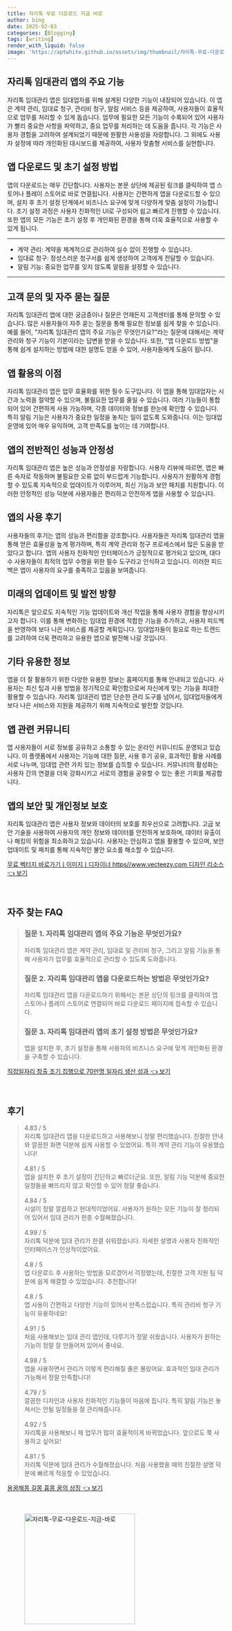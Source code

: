 ```yaml
---
title: 자리톡 무료 다운로드 지금 바로
author: bing
date: 2025-02-03
categories: [Blogging]
tags: [writing]
render_with_liquid: false
image: 'https://aptwhite.github.io/assets/img/thumbnail/자리톡-무료-다운로드-지금-바로.webp'
---
```



<h2 id='자리톡 임대관리 앱의 주요 기능'>자리톡 임대관리 앱의 주요 기능</h2>

<p>자리톡 임대관리 앱은 임대업자를 위해 설계된 다양한 기능이 내장되어 있습니다. 이 앱은 계약 관리, 임대료 청구, 관리비 청구, 알림 서비스 등을 제공하여, 사용자들이 효율적으로 업무를 처리할 수 있게 돕습니다. 업무에 필요한 모든 기능이 수록되어 있어 사용자가 빨리 중요한 사항을 파악하고, 중요 업무를 처리하는 데 도움을 줍니다. 각 기능은 사용자 경험을 고려하여 설계되었기 때문에 원활한 사용성을 자랑합니다. 그 외에도 사용자 설정에 따라 개인화된 대시보드를 제공하여, 사용자 맞춤형 서비스를 실현합니다.</p>

<h2 id='앱 다운로드 및 초기 설정 방법'>앱 다운로드 및 초기 설정 방법</h2>

<p>앱의 다운로드는 매우 간단합니다. 사용자는 본문 상단에 제공된 링크를 클릭하여 앱 스토어나 플레이 스토어로 바로 연결됩니다. 사용자는 간편하게 앱을 다운로드할 수 있으며, 설치 후 초기 설정 단계에서 비즈니스 요구에 맞게 다양하게 맞춤 설정이 가능합니다. 초기 설정 과정은 사용자 친화적인 UI로 구성되어 쉽고 빠르게 진행할 수 있습니다. 또한 앱의 모든 기능은 초기 설정 후 개인화된 환경을 통해 더욱 효율적으로 사용할 수 있게 됩니다.</p>

<hr />

<ul>
    <li>계약 관리: 계약을 체계적으로 관리하여 실수 없이 진행할 수 있습니다.</li>
    <li>임대료 청구: 정성스러운 청구서를 쉽게 생성하여 고객에게 전달할 수 있습니다.</li>
    <li>알림 기능: 중요한 업무를 잊지 않도록 알림을 설정할 수 있습니다.</li>
</ul>

<hr />

<h2 id='고객 문의 및 자주 묻는 질문'>고객 문의 및 자주 묻는 질문</h2>

<p>자리톡 임대관리 앱에 대한 궁금증이나 질문은 언제든지 고객센터를 통해 문의할 수 있습니다. 많은 사용자들이 자주 묻는 질문을 통해 필요한 정보를 쉽게 찾을 수 있습니다. 예를 들어, "자리톡 임대관리 앱의 주요 기능은 무엇인가요?"라는 질문에 대해서는 계약 관리와 청구 기능이 기본이라는 답변을 받을 수 있습니다. 또한, "앱 다운로드 방법"을 통해 쉽게 설치하는 방법에 대한 설명도 얻을 수 있어, 사용자들에게 도움이 됩니다.</p>

<h2 id='앱 활용의 이점'>앱 활용의 이점</h2>

<p>자리톡 임대관리 앱은 업무 효율화를 위한 필수 도구입니다. 이 앱을 통해 임대업자는 시간과 노력을 절약할 수 있으며, 불필요한 업무를 줄일 수 있습니다. 여러 기능들이 통합되어 있어 간편하게 사용 가능하며, 각종 데이터와 정보를 한눈에 확인할 수 있습니다. 특히 알림 기능은 사용자가 중요한 일정을 놓치는 일이 없도록 도와줍니다. 이는 임대업 운영에 있어 매우 유익하며, 고객 만족도를 높이는 데 기여합니다.</p>

<h2 id='앱의 전반적인 성능과 안정성'>앱의 전반적인 성능과 안정성</h2>

<p>자리톡 임대관리 앱은 높은 성능과 안정성을 자랑합니다. 사용자 리뷰에 따르면, 앱은 빠른 속자로 작동하며 불필요한 오류 없이 부드럽게 기능합니다. 사용자가 원활하게 경험할 수 있도록 지속적으로 업데이트가 이루어져, 최신 기능과 보안 패치를 지원합니다. 이러한 안정적인 성능 덕분에 사용자들은 편리하고 안전하게 앱을 사용할 수 있습니다.</p>

<h2 id='앱의 사용 후기'>앱의 사용 후기</h2>

<p>사용자들의 후기는 앱의 성능과 편리함을 강조합니다. 사용자들은 자리톡 임대관리 앱을 통해 얻은 효율성을 높게 평가하며, 특히 계약 관리와 청구 프로세스에서 많은 도움을 받았다고 합니다. 앱의 사용자 친화적인 인터페이스가 긍정적으로 평가되고 있으며, 대다수 사용자들이 최적의 업무 수행을 위한 필수 도구라고 인식하고 있습니다. 이러한 피드백은 앱이 사용자의 요구를 충족하고 있음을 보여줍니다.</p>

<h2 id='미래의 업데이트 및 발전 방향'>미래의 업데이트 및 발전 방향</h2>

<p>자리톡은 앞으로도 지속적인 기능 업데이트와 개선 작업을 통해 사용자 경험을 향상시키고자 합니다. 이를 통해 변화하는 임대업 환경에 적합한 기능을 추가하고, 사용자 피드백을 반영하여 보다 나은 서비스를 제공할 계획입니다. 임대업자들이 필요로 하는 트렌드를 고려하여 더욱 편리하고 유용한 앱으로 발전해 나갈 것입니다.</p>

<h2 id='기타 유용한 정보'>기타 유용한 정보</h2>

<p>앱을 더 잘 활용하기 위한 다양한 유용한 정보는 홈페이지를 통해 안내되고 있습니다. 사용자는 최신 팁과 사용 방법을 정기적으로 확인함으로써 자신에게 맞는 기능을 최대한 활용할 수 있습니다. 자리톡 임대관리 앱은 단순한 관리 도구를 넘어서, 임대업자들에게 보다 나은 서비스와 지원을 제공하기 위해 지속적으로 발전할 것입니다.</p>

<h2 id='앱 관련 커뮤니티'>앱 관련 커뮤니티</h2>

<p>앱 사용자들이 서로 정보를 공유하고 소통할 수 있는 온라인 커뮤니티도 운영되고 있습니다. 이 플랫폼에서 사용자는 기능에 대한 질문, 사용 후기 공유, 효과적인 활용 사례를 서로 나누며, 임대업 관련 가치 있는 정보를 습득할 수 있습니다. 커뮤니티의 활성화는 사용자 간의 연결을 더욱 강화시키고 서로의 경험을 공유할 수 있는 좋은 기회를 제공합니다.</p>

<h2 id='앱의 보안 및 개인정보 보호'>앱의 보안 및 개인정보 보호</h2>

<p>자리톡 임대관리 앱은 사용자 정보와 데이터의 보호를 최우선으로 고려합니다. 고급 보안 기술을 사용하여 사용자의 개인 정보와 데이터를 안전하게 보호하며, 데이터 유출이나 해킹의 위험을 최소화하고 있습니다. 사용자는 안심하고 앱을 활용할 수 있으며, 보안 업데이트 및 패치를 통해 지속적인 불안 요소를 해소할 수 있습니다.</p>


<p><a class="click-button" title="무료 벡터지 바로가기ㅣ이미지ㅣ디자이너 https//www.vecteezy.com 디자인 리소스" href="https://aptwhite.github.io/posts/%EB%AC%B4%EB%A3%8C-%EB%B2%A1%ED%84%B0%EC%A7%80-%EB%B0%94%EB%A1%9C%EA%B0%80%EA%B8%B0%E3%85%A3%EC%9D%B4%EB%AF%B8%EC%A7%80%E3%85%A3%EB%94%94%EC%9E%90%EC%9D%B4%EB%84%88-httpswww.vecteezy.com-%EB%94%94%EC%9E%90%EC%9D%B8-%EB%A6%AC%EC%86%8C%EC%8A%A4/" rel="dofollow">무료 벡터지 바로가기ㅣ이미지ㅣ디자이너 https//www.vecteezy.com 디자인 리소스 👈 보기</a></p><br>
<h2 id='자주_찾는_FAQ'>자주 찾는 FAQ</h2>
<div itemscope="" itemtype="https://schema.org/FAQPage"> 
<blockquote> 
<div itemscope="" itemprop="mainEntity" itemtype="https://schema.org/Question"> 
<h3 itemprop="name">질문 1. 자리톡 임대관리 앱의 주요 기능은 무엇인가요?</h3> 
<div itemscope="" itemprop="acceptedAnswer" itemtype="https://schema.org/Answer"> 
<span itemprop="text"> 
<p>자리톡 임대관리 앱은 계약 관리, 임대료 및 관리비 청구, 그리고 알림 기능을 통해 사용자가 업무를 효율적으로 관리할 수 있도록 도와줍니다.</p> 
</span> 
</div> 
</div> 
<div itemscope="" itemprop="mainEntity" itemtype="https://schema.org/Question"> 
<h3 itemprop="name">질문 2. 자리톡 임대관리 앱을 다운로드하는 방법은 무엇인가요?</h3> 
<div itemscope="" itemprop="acceptedAnswer" itemtype="https://schema.org/Answer"> 
<span itemprop="text"> 
<p>자리톡 임대관리 앱을 다운로드하기 위해서는 본문 상단의 링크를 클릭하여 앱 스토어나 플레이 스토어로 연결되어 바로 다운로드 페이지에 접속할 수 있습니다.</p> 
</span> 
</div> 
</div> 
<div itemscope="" itemprop="mainEntity" itemtype="https://schema.org/Question"> 
<h3 itemprop="name">질문 3. 자리톡 임대관리 앱의 초기 설정 방법은 무엇인가요?</h3> 
<div itemscope="" itemprop="acceptedAnswer" itemtype="https://schema.org/Answer"> 
<span itemprop="text"> 
<p>앱을 설치한 후, 초기 설정을 통해 사용자의 비즈니스 요구에 맞게 개인화된 환경을 구축할 수 있습니다.</p> 
</span> 
</div> 
</div> 
</blockquote> 
</div>
<p><a class="click-button" title="직접일자리 창출 조기 집행으로 70만명 일자리 생산 성과" href="https://aptwhite.github.io/posts/%EC%A7%81%EC%A0%91%EC%9D%BC%EC%9E%90%EB%A6%AC-%EC%B0%BD%EC%B6%9C-%EC%A1%B0%EA%B8%B0-%EC%A7%91%ED%96%89%EC%9C%BC%EB%A1%9C-70%EB%A7%8C%EB%AA%85-%EC%9D%BC%EC%9E%90%EB%A6%AC-%EC%83%9D%EC%82%B0-%EC%84%B1%EA%B3%BC/" rel="dofollow">직접일자리 창출 조기 집행으로 70만명 일자리 생산 성과 👈 보기</a></p><br>
<h2 id='후기'>후기</h2>
<div itemscope itemtype="https://schema.org/Product">
  <blockquote>
  <div itemprop="review" itemscope itemtype="https://schema.org/Review">
      <div itemprop="reviewRating" itemscope itemtype="https://schema.org/Rating"> <span itemprop="ratingValue">4.83</span> / <span itemprop="bestRating">5</span> </div>
      <span itemprop="reviewBody">자리톡 임대관리 앱을 다운로드하고 사용해보니 정말 편리했습니다. 친절한 안내와 깔끔한 화면 덕분에 쉽게 사용할 수 있었어요. 특히 계약 관리 기능이 유용했습니다!</span>
  </div>
  <br>
  <div itemprop="review" itemscope itemtype="https://schema.org/Review">
      <div itemprop="reviewRating" itemscope itemtype="https://schema.org/Rating"> <span itemprop="ratingValue">4.81</span> / <span itemprop="bestRating">5</span> </div>
      <span itemprop="reviewBody">앱을 설치한 후 초기 설정이 간단하고 빠르더군요. 또한, 알림 기능 덕분에 중요한 일정들을 빠뜨리지 않고 확인할 수 있어 정말 좋습니다.</span>
  </div>
  <br>
  <div itemprop="review" itemscope itemtype="https://schema.org/Review">
      <div itemprop="reviewRating" itemscope itemtype="https://schema.org/Rating"> <span itemprop="ratingValue">4.84</span> / <span itemprop="bestRating">5</span> </div>
      <span itemprop="reviewBody">시설이 정말 깔끔하고 현대적이었어요. 사용자가 원하는 모든 기능이 잘 정리되어 있어서 임대 관리가 한층 수월해졌습니다.</span>
  </div>
  <br>
  <div itemprop="review" itemscope itemtype="https://schema.org/Review">
      <div itemprop="reviewRating" itemscope itemtype="https://schema.org/Rating"> <span itemprop="ratingValue">4.99</span> / <span itemprop="bestRating">5</span> </div>
      <span itemprop="reviewBody">자리톡 덕분에 임대 관리가 한결 쉬워졌습니다. 자세한 설명과 사용자 친화적인 인터페이스가 인상적이었어요.</span>
  </div>
  <br>
  <div itemprop="review" itemscope itemtype="https://schema.org/Review">
      <div itemprop="reviewRating" itemscope itemtype="https://schema.org/Rating"> <span itemprop="ratingValue">4.8</span> / <span itemprop="bestRating">5</span> </div>
      <span itemprop="reviewBody">앱 다운로드 후 사용하는 방법을 모르겠어서 걱정했는데, 친절한 고객 지원 팀 덕분에 쉽게 해결할 수 있었습니다. 추천합니다!</span>
  </div>
  <br>
  <div itemprop="review" itemscope itemtype="https://schema.org/Review">
      <div itemprop="reviewRating" itemscope itemtype="https://schema.org/Rating"> <span itemprop="ratingValue">4.8</span> / <span itemprop="bestRating">5</span> </div>
      <span itemprop="reviewBody">앱 사용이 간편하고 다양한 기능이 있어서 만족스럽습니다. 특히 관리비 청구 기능이 유용하네요!</span>
  </div>
  <br>
  <div itemprop="review" itemscope itemtype="https://schema.org/Review">
      <div itemprop="reviewRating" itemscope itemtype="https://schema.org/Rating"> <span itemprop="ratingValue">4.91</span> / <span itemprop="bestRating">5</span> </div>
      <span itemprop="reviewBody">처음 사용해보는 임대 관리 앱인데, 다루기가 정말 쉬웠습니다. 사용자가 원하는 기능이 정말 잘 만들어져 있어서 좋네요.</span>
  </div>
  <br>
  <div itemprop="review" itemscope itemtype="https://schema.org/Review">
      <div itemprop="reviewRating" itemscope itemtype="https://schema.org/Rating"> <span itemprop="ratingValue">4.98</span> / <span itemprop="bestRating">5</span> </div>
      <span itemprop="reviewBody">앱을 사용하면서 관리가 이렇게 편리해질 줄은 몰랐어요. 효과적인 임대 관리가 가능해서 정말 만족합니다!</span>
  </div>
  <br>
  <div itemprop="review" itemscope itemtype="https://schema.org/Review">
      <div itemprop="reviewRating" itemscope itemtype="https://schema.org/Rating"> <span itemprop="ratingValue">4.79</span> / <span itemprop="bestRating">5</span> </div>
      <span itemprop="reviewBody">깔끔한 디자인과 사용자 친화적인 기능들이 마음에 듭니다. 특히 알림 기능은 놓쳐서는 안될 일정들을 잘 관리해줍니다.</span>
  </div>
  <br>
  <div itemprop="review" itemscope itemtype="https://schema.org/Review">
      <div itemprop="reviewRating" itemscope itemtype="https://schema.org/Rating"> <span itemprop="ratingValue">4.92</span> / <span itemprop="bestRating">5</span> </div>
      <span itemprop="reviewBody">자리톡을 사용해보니 제 업무가 많이 효율적이게 바뀌었습니다. 앞으로도 쭉 사용하고 싶어요!</span>
  </div>
  <br>
  <div itemprop="review" itemscope itemtype="https://schema.org/Review">
      <div itemprop="reviewRating" itemscope itemtype="https://schema.org/Rating"> <span itemprop="ratingValue">4.81</span> / <span itemprop="bestRating">5</span> </div>
      <span itemprop="reviewBody">자리톡 덕분에 임대 관리가 수월해졌습니다. 처음 사용했을 때의 친절한 설명 덕분에 빠르게 적응할 수 있었습니다.</span>
  </div>
  </blockquote>
</div>
<p><a class="click-button" title="용꿈해몽 길몽 흉몽 꿈의 상징" href="https://aptwhite.github.io/posts/%EC%9A%A9%EA%BF%88%ED%95%B4%EB%AA%BD-%EA%B8%B8%EB%AA%BD-%ED%9D%89%EB%AA%BD-%EA%BF%88%EC%9D%98-%EC%83%81%EC%A7%95/" rel="dofollow">용꿈해몽 길몽 흉몽 꿈의 상징 👈 보기</a></p><br>
<figure class="image"><img src="https://aptwhite.github.io/assets/img/thumbnail/자리톡-무료-다운로드-지금-바로.webp" alt="자리톡-무료-다운로드-지금-바로" width="256" height="256"></figure>